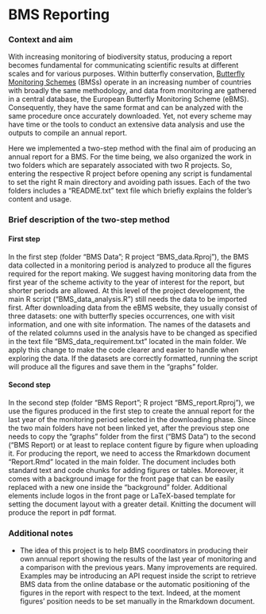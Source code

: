 # BMS Reporting

### Context and aim
With increasing monitoring of biodiversity status, producing a report becomes fundamental for communicating scientific results at different scales and for various purposes. Within butterfly conservation, [Butterfly Monitoring Schemes](https://butterfly-monitoring.net/) (BMSs) operate in an increasing number of countries with broadly the same methodology, and data from monitoring are gathered in a central database, the European Butterfly Monitoring Scheme (eBMS). Consequently, they have the same format and can be analyzed with the same procedure once accurately downloaded.  Yet, not every scheme may have time or the tools to conduct an extensive data analysis and use the outputs to compile an annual report. 

Here we implemented a two-step method with the final aim of producing an annual report for a BMS. For the time being, we also organized the work in two folders which are separately associated with two R projects. So, entering the respective R project before opening any script is fundamental to set the right R main directory and avoiding path issues. Each of the two folders includes a “README.txt” text file which briefly explains the folder’s content and usage. 

### Brief description of the two-step method

#### First step
In the first step (folder “BMS Data”; R project “BMS_data.Rproj”), the BMS data collected in a monitoring period is analyzed to produce all the figures required for the report making. We suggest having monitoring data from the first year of the scheme activity to the year of interest for the report, but shorter periods are allowed. At this level of the project development, the main R script (“BMS_data_analysis.R”) still needs the data to be imported first. After downloading data from the eBMS website, they usually consist of three datasets: one with butterfly species occurrences, one with visit information, and one with site information. The names of the datasets and of the related columns used in the analysis have to be changed as specified in the text file “BMS_data_requirement.txt” located in the main folder. We apply this change to make the code clearer and easier to handle when exploring the data. If the datasets are correctly formatted, running the script will produce all the figures and save them in the “graphs” folder. 

#### Second step
In the second step (folder “BMS Report”; R project “BMS_report.Rproj”), we use the figures produced in the first step to create the annual report for the last year of the monitoring period selected in the downloading phase. Since the two main folders have not been linked yet, after the previous step one needs to copy the “graphs” folder from the first (“BMS Data”) to the second (“BMS Report) or at least to replace content figure by figure when uploading it. For producing the report, we need to access the Rmarkdown document “Report.Rmd” located in the main folder. The document includes both standard text and code chunks for adding figures or tables. Moreover, it comes with a background image  for the front page that can be easily replaced with a new one inside the “background” folder. Additional elements include logos in the front page or LaTeX-based template for setting the document layout with a greater detail. Knitting the document will produce the report in pdf format. 

### Additional notes
- The idea of this project is to help BMS coordinators in producing their own annual report showing the results of the last year of monitoring and a comparison with the previous years. Many improvements are required. Examples may be introducing an API request inside the script to retrieve BMS data  from the online database or the automatic positioning of the figures in the report with respect to the text. Indeed, at the moment figures’ position needs to be set manually in the Rmarkdown document. 
